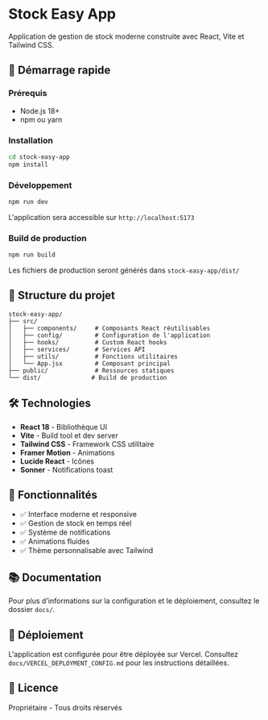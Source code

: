 # Stock Easy App

Application de gestion de stock moderne construite avec React, Vite et Tailwind CSS.

## 🚀 Démarrage rapide

### Prérequis
- Node.js 18+
- npm ou yarn

### Installation

```bash
cd stock-easy-app
npm install
```

### Développement

```bash
npm run dev
```

L'application sera accessible sur `http://localhost:5173`

### Build de production

```bash
npm run build
```

Les fichiers de production seront générés dans `stock-easy-app/dist/`

## 📁 Structure du projet

```
stock-easy-app/
├── src/
│   ├── components/     # Composants React réutilisables
│   ├── config/         # Configuration de l'application
│   ├── hooks/          # Custom React hooks
│   ├── services/       # Services API
│   ├── utils/          # Fonctions utilitaires
│   └── App.jsx         # Composant principal
├── public/             # Ressources statiques
└── dist/              # Build de production
```

## 🛠️ Technologies

- **React 18** - Bibliothèque UI
- **Vite** - Build tool et dev server
- **Tailwind CSS** - Framework CSS utilitaire
- **Framer Motion** - Animations
- **Lucide React** - Icônes
- **Sonner** - Notifications toast

## 🎨 Fonctionnalités

- ✅ Interface moderne et responsive
- ✅ Gestion de stock en temps réel
- ✅ Système de notifications
- ✅ Animations fluides
- ✅ Thème personnalisable avec Tailwind

## 📚 Documentation

Pour plus d'informations sur la configuration et le déploiement, consultez le dossier `docs/`.

## 🚢 Déploiement

L'application est configurée pour être déployée sur Vercel. Consultez `docs/VERCEL_DEPLOYMENT_CONFIG.md` pour les instructions détaillées.

## 📝 Licence

Propriétaire - Tous droits réservés
